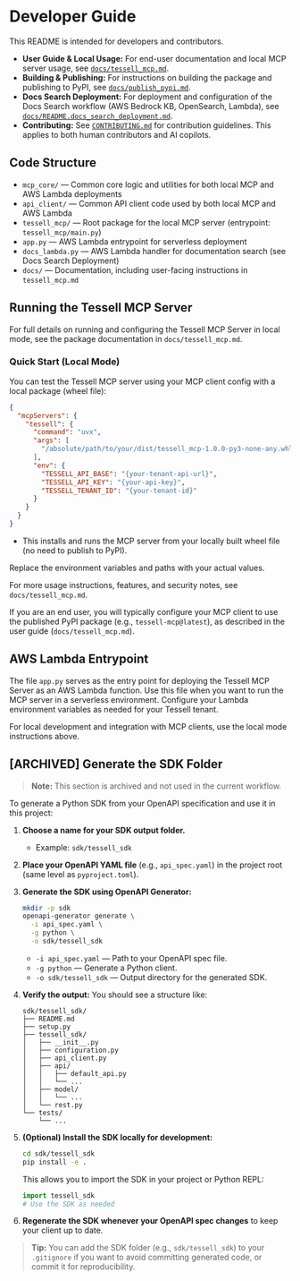 # Developer Guide

This README is intended for developers and contributors.

- **User Guide & Local Usage:** For end-user documentation and local MCP server usage, see [`docs/tessell_mcp.md`](docs/tessell_mcp.md).
- **Building & Publishing:** For instructions on building the package and publishing to PyPI, see [`docs/publish_pypi.md`](docs/publish_pypi.md).
- **Docs Search Deployment:** For deployment and configuration of the Docs Search workflow (AWS Bedrock KB, OpenSearch, Lambda), see [`docs/README.docs_search_deployment.md`](docs/README.docs_search_deployment.md).
- **Contributing:** See [`CONTRIBUTING.md`](CONTRIBUTING.md) for contribution guidelines. This applies to both human contributors and AI copilots.

## Code Structure

- `mcp_core/` — Common core logic and utilities for both local MCP and AWS Lambda deployments
- `api_client/` — Common API client code used by both local MCP and AWS Lambda
- `tessell_mcp/` — Root package for the local MCP server (entrypoint: `tessell_mcp/main.py`)
- `app.py` — AWS Lambda entrypoint for serverless deployment
- `docs_lambda.py` — AWS Lambda handler for documentation search (see Docs Search Deployment)
- `docs/` — Documentation, including user-facing instructions in `tessell_mcp.md`

## Running the Tessell MCP Server

For full details on running and configuring the Tessell MCP Server in local mode, see the package documentation in `docs/tessell_mcp.md`.

### Quick Start (Local Mode)

You can test the Tessell MCP server using your MCP client config with a local package (wheel file):

```json
{
  "mcpServers": {
    "tessell": {
      "command": "uvx",
      "args": [
        "/absolute/path/to/your/dist/tessell_mcp-1.0.0-py3-none-any.whl"
      ],
      "env": {
        "TESSELL_API_BASE": "{your-tenant-api-url}",
        "TESSELL_API_KEY": "{your-api-key}",
        "TESSELL_TENANT_ID": "{your-tenant-id}"
      }
    }
  }
}
```
- This installs and runs the MCP server from your locally built wheel file (no need to publish to PyPI).

Replace the environment variables and paths with your actual values.

For more usage instructions, features, and security notes, see `docs/tessell_mcp.md`.

If you are an end user, you will typically configure your MCP client to use the published PyPI package (e.g., `tessell-mcp@latest`), as described in the user guide (`docs/tessell_mcp.md`).

## AWS Lambda Entrypoint

The file `app.py` serves as the entry point for deploying the Tessell MCP Server as an AWS Lambda function. Use this file when you want to run the MCP server in a serverless environment. Configure your Lambda environment variables as needed for your Tessell tenant.

For local development and integration with MCP clients, use the local mode instructions above.


## [ARCHIVED] Generate the SDK Folder

> **Note:** This section is archived and not used in the current workflow.

To generate a Python SDK from your OpenAPI specification and use it in this project:

1. **Choose a name for your SDK output folder.**
   - Example: `sdk/tessell_sdk`
2. **Place your OpenAPI YAML file** (e.g., `api_spec.yaml`) in the project root (same level as `pyproject.toml`).
3. **Generate the SDK using OpenAPI Generator:**
   ```sh
   mkdir -p sdk
   openapi-generator generate \
     -i api_spec.yaml \
     -g python \
     -o sdk/tessell_sdk
   ```
   - `-i api_spec.yaml` — Path to your OpenAPI spec file.
   - `-g python` — Generate a Python client.
   - `-o sdk/tessell_sdk` — Output directory for the generated SDK.

4. **Verify the output:**
   You should see a structure like:
   ```
   sdk/tessell_sdk/
   ├── README.md
   ├── setup.py
   ├── tessell_sdk/
   │   ├── __init__.py
   │   ├── configuration.py
   │   ├── api_client.py
   │   ├── api/
   │   │   ├── default_api.py
   │   │   └── ...
   │   ├── model/
   │   │   └── ...
   │   └── rest.py
   └── tests/
       └── ...
   ```

5. **(Optional) Install the SDK locally for development:**
   ```sh
   cd sdk/tessell_sdk
   pip install -e .
   ```
   This allows you to import the SDK in your project or Python REPL:
   ```python
   import tessell_sdk
   # Use the SDK as needed
   ```

6. **Regenerate the SDK whenever your OpenAPI spec changes** to keep your client up to date.

> **Tip:** You can add the SDK folder (e.g., `sdk/tessell_sdk`) to your `.gitignore` if you want to avoid committing generated code, or commit it for reproducibility.